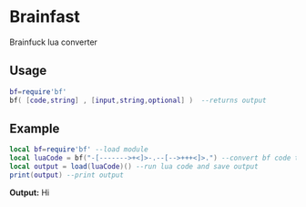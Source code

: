# Brainfast
Brainfuck lua converter

## Usage
```lua
bf=require'bf'
bf( [code,string] , [input,string,optional] )  --returns output
```
## Example
```lua
local bf=require'bf' --load module
local luaCode = bf("-[------->+<]>-.--[-->+++<]>.") --convert bf code to lua code
local output = load(luaCode)() --run lua code and save output
print(output) --print output
```
**Output:** Hi

